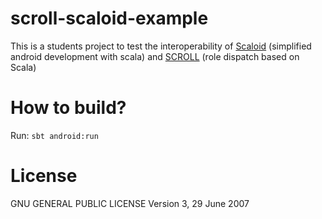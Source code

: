 # scroll-scaloid-example

This is a students project to test the interoperability of [Scaloid](https://github.com/pocorall/scaloid) (simplified android development with scala) and [SCROLL](https://github.com/max-leuthaeuser/SCROLL) (role dispatch based on Scala)

# How to build?

Run: ```sbt android:run```


# License

  GNU GENERAL PUBLIC LICENSE
  Version 3, 29 June 2007
